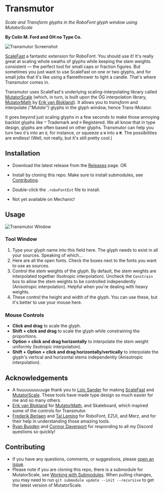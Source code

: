 # Transmutor
_Scale and Transform glyphs in the RoboFont glyph window using MutatorScale_

__By Colin M. Ford and OH no Type Co.__

![Transmutor Screenshot](images/Transmutor.png)

[ScaleFast](https://github.com/roboDocs/ScaleFast) a fantastic extension for RoboFont. You should use it! It's really great at scaling whole swaths of glyphs while keeping the stem weights consistent — the perfect tool for small caps or fraction figures. But sometimes you just want to use ScaleFast on one or two glyphs, and for small jobs that it's like using a flamethrower to light a candle. That's where Transmutor comes in.

Transmutor uses ScaleFast's underlying scaling-interpolating library called [MutatorScale](https://github.com/roboDocs/MutatorScale) (which, in turn, is built upon the OG interpolation library, [MutatorMath](https://github.com/LettError/MutatorMath) by [Erik van Blokland](https://github.com/letterror/)). It allows you to _transform_ and interpolate _("Mutate")_ glyphs in the glyph window, hence Trans-Mutator.

It goes beyond just scaling glyphs in a few seconds to make those annoying backlot glyphs like `™` Trademark and `®` Registered. We all know that in type design, glyphs are often based on other glyphs. Transmutor can help you turn two `O`'s into an `8`, for instance, or squeeze a `W` into a `₩`. The possibilities are endless! (Well, not really, but it's still pretty cool.)

## Installation
- Download the latest release from the [Releases](https://github.com/ohnotypeco/Transmutor-Ext/releases) page. OR
- Install by cloning this repo. Make sure to install submodules, see [Contributing](#contributing).

- Double-click the `.roboFontExt` file to install.
- Not yet available on Mechanic!

## Usage
![Transmutor Window](images/ToolWindow.png)

### Tool Window
1. Type your glyph name into this field here. The glyph needs to exist in all your sources. Speaking of which...
2. Here are all the open fonts. Check the boxes next to the fonts you want to use as sources.
3. Control the stem weights of the glyph. By default, the stem weights are interpolated together (Isotropic interpolation). Uncheck the `Constrain` box to allow the stem weights to be controlled independently (Anisotropic interpolation). Helpful when you're dealing with heavy weights.
4. These control the height and width of the glyph. You can use these, but it's better to use your mouse here.

### Mouse Controls
- **Click and drag** to scale the glyph.
- **Shift + click and drag** to scale the glyph while constraining the proportions.
- **Option + click and drag horizontally** to interpolate the stem weight uniformly (Isotropic interpolation).
- **Shift + Option + click and drag horizontally/vertically** to interpolate the glyph's vertical and horizontal stems independently (Anisotropic interpolation).

## Acknowledgements
- A huuuuuuuuuuge thank you to [Loïc Sander](https://github.com/loicsander) for making [ScaleFast](https://github.com/roboDocs/ScaleFast) and [MutatorScale](https://github.com/roboDocs/MutatorScale). These tools have made type design so much easier for me and so many others.
- [Erik van Blokland](https://github.com/letterror/) for [MutatorMath](https://github.com/LettError/MutatorMath), and Skateboard, which inspired some of the controls for Transmutor.
- [Frederik Berlaen](https://github.com/typemytype/) and [Tal Leming](https://github.com/typesupply/) for RoboFont, EZUI, and Merz, and for their help in understanding those amazing tools.
- [Ryan Bugden](https://github.com/ryanbugden) and [Connor Davenport](https://github.com/connordavenport) for responding to all my Discord questions so quickly!

## Contributing
- If you have any questions, comments, or suggestions, please [open an issue](https://github.com/ohnotypeco/Transmutor-Ext/issues). 
- Please note if you are cloning this repo, there is a submodule for MutatorScale, see [Working with Submodules](https://github.blog/2016-02-01-working-with-submodules/). When pulling changes, you may need to run `git submodule update --init --recursive` to get the latest version of MutatorScale.


